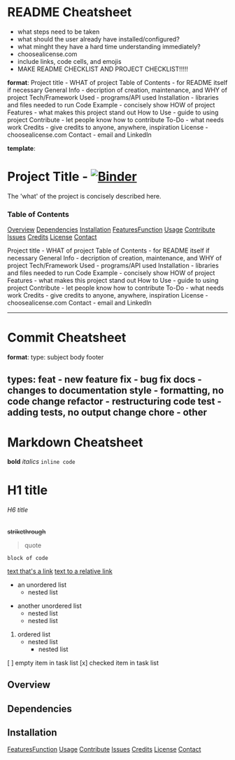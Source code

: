 # README Cheatsheet
- what steps need to be taken
- what should the user already have installed/configured?
- what minght they have a hard time understanding immediately?
- choosealicense.com
- include links, code cells, and emojis
- MAKE README CHECKLIST AND PROJECT CHECKLIST!!!!!

**format**:
Project title - WHAT of project
Table of Contents - for README itself if necessary
General Info - decription of creation, maintenance, and WHY of project
Tech/Framework Used - programs/API used
Installation - libraries and files needed to run
Code Example - concisely show HOW of project
Features - what makes this project stand out
How to Use - guide to using project
Contribute - let people know how to contribute
To-Do - what needs work
Credits - give credits to anyone, anywhere, inspiration
License - choosealicense.com
Contact - email and LinkedIn

**template**:

# Project Title - [![Binder](https://mybinder.org/badge_logo.svg)](https://mybinder.org/v2/gh/deepaksithu/Investigate_a_Dataset_Project/master?filepath=investigate-a-dataset-project.ipynb)
The 'what' of the project is concisely described here.
### Table of Contents

[Overview](#overview)
[Dependencies](#dependencies)
[Installation](#installation)
[FeaturesFunction](#featuresFunction)
[Usage](#usage)
[Contribute](#contribute)
[Issues](#issues)
[Credits](#credits)
[License](#license)
[Contact](#contact)


Project title - WHAT of project
Table of Contents - for README itself if necessary
General Info - decription of creation, maintenance, and WHY of project
Tech/Framework Used - programs/API used
Installation - libraries and files needed to run
Code Example - concisely show HOW of project
Features - what makes this project stand out
How to Use - guide to using project
Contribute - let people know how to contribute
To-Do - what needs work
Credits - give credits to anyone, anywhere, inspiration
License - choosealicense.com
Contact - email and LinkedIn




---
# Commit Cheatsheet
**format**:
type: subject
body
footer

**types**:
feat - new feature
fix - bug fix
docs - changes to documentation
style - formatting, no code change
refactor - restructuring code
test - adding tests, no output change
chore - other
---
# Markdown Cheatsheet
**bold**
_italics_
`inline code`
# H1 title
###### H6 title
~~strikethrough~~
>quote
```
block of code
```
[text that's a link](https://www.google.com/)
[text to a relative link](docs/CONTRIBUTING.md)
- an unordered list
  - nested list
* another unordered list
  - nested list
  * nested list
1. ordered list
   - nested list
     - nested list

[ ] empty item in task list
[x] checked item in task list


## Overview
## Dependencies
## Installation
[FeaturesFunction](#featuresFunction)
[Usage](#usage)
[Contribute](#contribute)
[Issues](#issues)
[Credits](#credits)
[License](#license)
[Contact](#contact)
